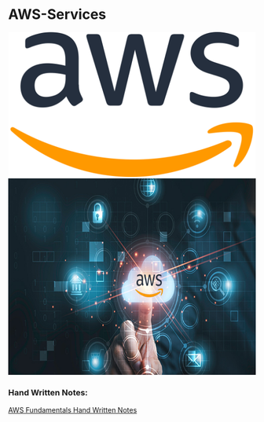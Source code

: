# AWS-Services
<img src="https://github.com/vaibhavkapase1302/AWS-Services/blob/main/AWS%20Logo.png"  alt="AWS lOGO">

<img src="https://github.com/vaibhavkapase1302/AWS-Services/blob/main/aws-certification.jpg" width="600" height="400" alt="AWS Cloud">

### Hand Written Notes:
<a href="https://github.com/vaibhavkapase1302/AWS-Services/blob/main/AWS%20Fundamentals.pdf">AWS Fundamentals Hand Written Notes
